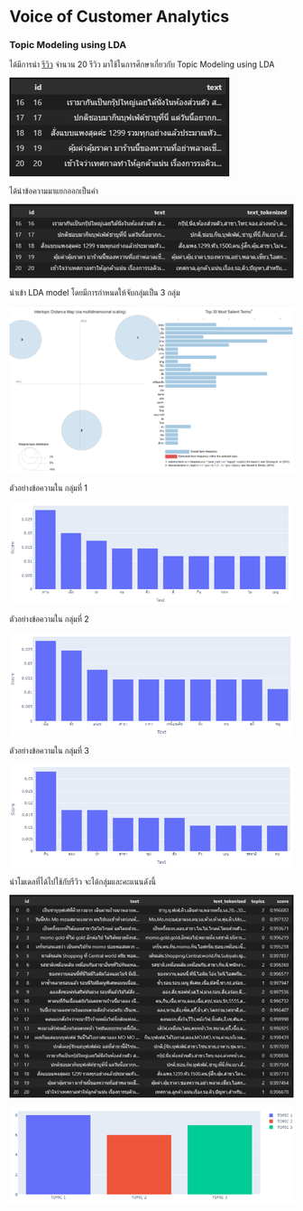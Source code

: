# Voice of Customer Analytics
### Topic Modeling using LDA

ได้มีการนำ [รีวิว](https://www.wongnai.com/restaurants/momoparadise-ctw) จำนวน 20 รีวิว มาใช้ในการศึกษาเกี่ยวกับ Topic Modeling using LDA

![csv_1](/Topic_5_VoiceOfCustomerAnalytics/assets/images/csv_1.png)

ได้นำข้อความมาแยกออกเป็นคำ

![csv_2](/Topic_5_VoiceOfCustomerAnalytics/assets/images/csv_2.png)

นำเข้า LDA model โดยมีการกำหนดให้จับกลุ่มเป็น 3 กลุ่ม

![LDA_1](/Topic_5_VoiceOfCustomerAnalytics/assets/images/LDA_1.png)

ตัวอย่างข้อความใน กลุ่มที่ 1

![TOPIC1_1](/Topic_5_VoiceOfCustomerAnalytics/assets/images/TOPIC_1.png)

ตัวอย่างข้อความใน กลุ่มที่ 2

![TOPIC2_1](/Topic_5_VoiceOfCustomerAnalytics/assets/images/TOPIC_2.png)

ตัวอย่างข้อความใน กลุ่มที่ 3

![TOPIC3_1](/Topic_5_VoiceOfCustomerAnalytics/assets/images/TOPIC_3.png)


นำโมเดลที่ได้ไปใช้กับรีวิว จะได้กลุ่มและคะแนนดังนี้

![CSV_3](/Topic_5_VoiceOfCustomerAnalytics/assets/images/CSV_3.png)



![TOPICALL](/Topic_5_VoiceOfCustomerAnalytics/assets/images/TOPICALL.png)

